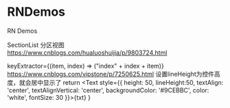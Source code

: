 # RNDemos
RN Demos

SectionList 分区视图
https://www.cnblogs.com/hualuoshuijia/p/9803724.html

keyExtractor={(item, index) => ("index" + index + item)}
https://www.cnblogs.com/vipstone/p/7250625.html
设置lineHeight为控件高度，就会居中显示了
 return <Text
      style={{ height: 50, lineHeight:50, textAlign: 'center', textAlignVertical: 'center', backgroundColor: '#9CEBBC', color: 'white', fontSize: 30 }}>{txt}</Text>
  }
